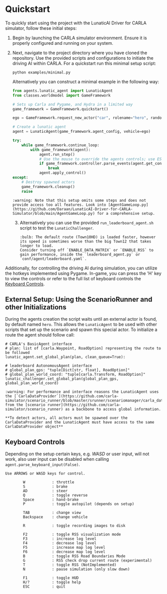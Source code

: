 # Quickstart

To quickly start using the project with the LunaticAI Driver for CARLA simulator, follow these initial steps:

1. Begin by launching the CARLA simulator environment. Ensure it is properly configured and running on your system. 

2. Next, navigate to the project directory where you have cloned the repository. Use the provided scripts and configurations to initiate the driving AI within CARLA. For a quickstart run this minimal setup script:
    
    ```shell
    python examples/minimal.py
    ```
    
    Alternatively you can construct a minimal example in the following way:
    
    ```python
    from agents.lunatic_agent import LunaticAgent
    from classes.worldmodel import GameFramework

    # Sets up Carla and Pygame, and Hydra in a limited way
    game_framework = GameFramework.quickstart()

    ego = GameFramework.request_new_actor("car", rolename="hero", random_location=True)

    # Create a lunatic agent
    agent = LunaticAgent(game_framework.agent_config, vehicle=ego)

    try:
        while game_framework.continue_loop:
            with game_framework(agent):
                agent.run_step()
                # Use the mouse to override the agents controls; use ESC to quit
                if game_framework.controller.parse_events(agent.get_control()):
                    break
                agent.apply_control()
    except:
        # Destroy spawned actors
        game_framework.cleanup()
        raise
    ```
    
    ```{warning}
    :warning: Note that this setup omits some steps and does not provide access too all features. Look into [AgentGameLoop.py](https://github.com/Daraan/LunaticAI-Driver-for-CARLA-Simulator/blob/main/AgentGameLoop.py) for a comprehensive setup.
    ```
    
    3. Alternatively you can use the provided `run_leaderboard_agent.sh` script to test the `LunaticChallenger`.
        ```{warning}
        :bulb: The default route (Town10HD) is loaded faster, however its speed is sometimes worse than the big Town12 that takes longer to load.
        Consider turning off `ENABLE_DATA_MATRIX` or `ENABLE_RSS` to gain performance, inside the `leaderboard_agent.py` or `conf/agent/leaderboard.yaml`.
        ```

Additionally, for controlling the driving AI during simulation, you can utilize the hotkeys implemented using Pygame. In-game, you can press the 'H' key to view the controls or refer to the full list of keyboard controls the [Keyboard Controls](#Keyboard-Controls).

## External Setup: Using the ScenarioRunner and other Initializations

During the agents creation the script waits until an external actor is found, by default named `hero`. This allows the `LunaticAgent` to be used with other scripts that set up the scenario and spawn this special actor. To initialize a route the agent should follow call:

```python!
# CARLA's BasicAgent interface
# plan: list of [carla.Waypoint, RoadOption] representing the route to be followed
lunatic_agent.set_global_plan(plan, clean_queue=True):

# leaderboard AutonomousAgent interface
# global_plan_gps: "tuple[Dict[str, float], RoadOption]"
# global_plan_world_coord: "tuple[carla.Transform, RoadOption]"
lunatic_challenger.set_global_plan(global_plan_gps, global_plan_world_coord)
```

```{danger}
:warning: For performance and interface reasons the LunaticAgent uses the [`CarlaDataProvider`](https://github.com/carla-simulator/scenario_runner/blob/master/srunner/scenariomanager/carla_data_provider.py) from the [scenario runner](https://github.com/carla-simulator/scenario_runner) as a backbone to access global information.

**To detect actors, all actors must be spawned over the CarlaDataProvider and the LunaticAgent must have access to the same CarlaDataProvider object**
```


## Keyboard Controls

Depending on the setup certain keys, e.g. *WASD* or user input, will not work, also user input can be disabled when calling `agent.parse_keyboard_input(False)`.

```
Use ARROWS or WASD keys for control.

        W            : throttle
        S            : brake
        AD           : steer
        Q            : toggle reverse
        Space        : hand-brake
        P            : toggle autopilot (depends on setup)

        TAB          : change view
        Backspace    : change vehicle

        R            : toggle recording images to disk

        F2           : toggle RSS visualization mode
        F3           : increase log level
        F4           : decrease log level
        F5           : increase map log level
        F6           : decrease map log level
        B            : toggle RSS Road Boundaries Mode
        G            : RSS check drop current route (experimental)
        T            : toggle RSS (NotImplemented)
        N            : pause simulation (only slow down)

        F1           : toggle HUD
        H/?          : toggle help
        ESC          : quit
```